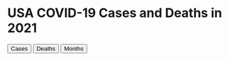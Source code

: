 <html>
  <script src='https://d3js.org/d3.v6.js'></script>
  <style> rect {fill: gray; stroke: black; stroke-width: 2}</style>
  <head>
    <meta charset="utf-8">
    <title>CS416 Narrative Visualization</title>
    <link href="Style.css" rel="stylesheet" type="text/css">
  </head>
  <body onload='init()'>
    <div class="center_text">
      <h1>USA COVID-19 Cases and Deaths in 2021</h1>
    </div>
    <div class="center_text" id="my_dataviz"></div>
    <button id="b1" class="center" onclick="button_1()">Cases</button>
    <button id="b2" class="center" onclick="button_2()">Deaths</button>
    <button id="b3" class="center" onclick="button_3()">Months</button>
    <script src="Chart.js" type="text/javascript"></script>
  </body>
</html>
